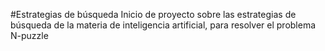 #Estrategias de búsqueda
Inicio de proyecto sobre las estrategias de búsqueda de la materia de inteligencia artificial, para resolver el problema N-puzzle
